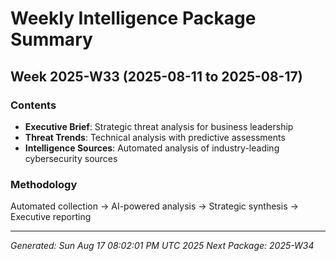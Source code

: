 # Weekly Intelligence Package Summary
## Week 2025-W33 (2025-08-11 to 2025-08-17)

### Contents
- **Executive Brief**: Strategic threat analysis for business leadership
- **Threat Trends**: Technical analysis with predictive assessments
- **Intelligence Sources**: Automated analysis of industry-leading cybersecurity sources

### Methodology  
Automated collection → AI-powered analysis → Strategic synthesis → Executive reporting

---
*Generated: Sun Aug 17 08:02:01 PM UTC 2025*
*Next Package: 2025-W34*

